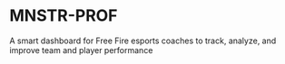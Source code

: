 # MNSTR-PROF
A smart dashboard for Free Fire esports coaches to track, analyze, and improve team and player performance
